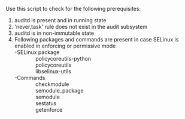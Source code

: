 Use this script to check for the following prerequisites:  
  
1. auditd is present and in running state   
2. 'never,task' rule does not exist in the audit subsystem  
3. auditd is in non-immutable state  
4. Following packages and commands are present in case SELinux is enabled in enforcing or permissive mode  
-SELinux package  
    policycoreutils-python  
    policycoreutils  
    libselinux-utils  
-Commands    
    checkmodule  
    semodule_package  
    semodule  
    sestatus  
    getenforce